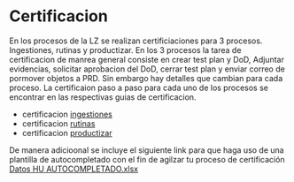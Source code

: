 # Certificacion

En los procesos de la LZ se realizan certificiaciones para 3 procesos. Ingestiones, rutinas y productizar. En los 3 procesos la tarea de certificacion de manrea general consiste en crear test plan y DoD, Adjuntar evidencias, solicitar aprobacion del DoD, cerrar test plan y enviar correo de pormover objetos a PRD. Sin embargo hay detalles que cambian para cada proceso. La certificaion paso a paso para cada uno de los procesos se encontrar en las respectivas guias de certificacion.

- certificacion [ingestiones](./ingestiones.md)
- certificacion [rutinas](./rutinas.md)
- certificacion [productizar](./productizar.md)

De manera adicioonal se incluye el siguiente link para que haga uso de una plantilla de autocompletado con el fin de agilzar tu proceso de certificación
 [Datos HU AUTOCOMPLETADO.xlsx](https://github.com/Beowoulfk/bitacora-LZ/files/11952062/Datos.HU.AUTOCOMPLETADO.xlsx)
